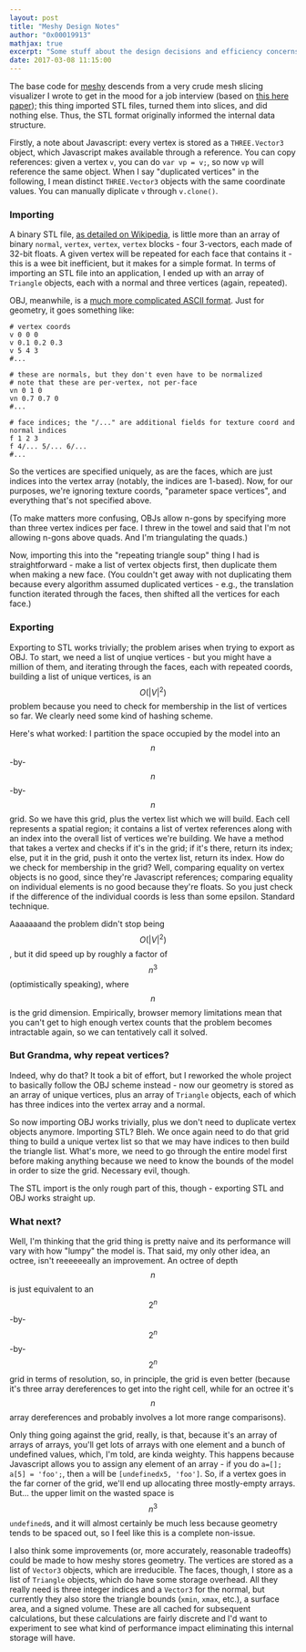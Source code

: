 ```yaml
---
layout: post
title: "Meshy Design Notes"
author: "0x00019913"
mathjax: true
excerpt: "Some stuff about the design decisions and efficiency concerns involved in a browser-based mesh processor."
date: 2017-03-08 11:15:00
---
```


The base code for <a href="https://0x00019913.github.io/meshy/">meshy</a> descends from a very crude mesh slicing visualizer I wrote to get in the mood for a job interview (based on <a href="http://www.dainf.ct.utfpr.edu.br/~murilo/public/CAD-slicing.pdf">this here paper</a>); this thing imported STL files, turned them into slices, and did nothing else. Thus, the STL format originally informed the internal data structure.

Firstly, a note about Javascript: every vertex is stored as a `THREE.Vector3` object, which Javascript makes available through a reference. You can copy references: given a vertex `v`, you can do `var vp = v;`, so now `vp` will reference the same object. When I say "duplicated vertices" in the following, I mean distinct `THREE.Vector3` objects with the same coordinate values. You can manually diplicate `v` through `v.clone()`.

### Importing

A binary STL file, <a href="https://en.wikipedia.org/wiki/STL_(file_format)">as detailed on Wikipedia</a>, is little more than an array of binary `normal`, `vertex`, `vertex`, `vertex` blocks - four 3-vectors, each made of 32-bit floats. A given vertex will be repeated for each face that contains it - this is a wee bit inefficient, but it makes for a simple format. In terms of importing an STL file into an application, I ended up with an array of `Triangle` objects, each with a normal and three vertices (again, repeated).

OBJ, meanwhile, is a <a href="https://en.wikipedia.org/wiki/Wavefront_.obj_file">much more complicated ASCII format</a>. Just for geometry, it goes something like:

```
# vertex coords
v 0 0 0
v 0.1 0.2 0.3
v 5 4 3
#...

# these are normals, but they don't even have to be normalized
# note that these are per-vertex, not per-face
vn 0 1 0
vn 0.7 0.7 0
#...

# face indices; the "/..." are additional fields for texture coord and normal indices
f 1 2 3
f 4/... 5/... 6/...
#...
```

So the vertices are specified uniquely, as are the faces, which are just indices into the vertex array (notably, the indices are 1-based). Now, for our purposes, we're ignoring texture coords, "parameter space vertices", and everything that's not specified above.

(To make matters more confusing, OBJs allow n-gons by specifying more than three vertex indices per face. I threw in the towel and said that I'm not allowing n-gons above quads. And I'm triangulating the quads.)

Now, importing this into the "repeating triangle soup" thing I had is straightforward - make a list of vertex objects first, then duplicate them when making a new face. (You couldn't get away with not duplicating them because every algorithm assumed duplicated vertices - e.g., the translation function iterated through the faces, then shifted all the vertices for each face.)

### Exporting

Exporting to STL works trivially; the problem arises when trying to export as OBJ. To start, we need a list of unqiue vertices - but you might have a million of them, and iterating through the faces, each with repeated coords, building a list of unique vertices, is an $$O(\lvert V \rvert ^2)$$ problem because you need to check for membership in the list of vertices so far. We clearly need some kind of hashing scheme.

Here's what worked: I partition the space occupied by the model into an $$n$$-by-$$n$$-by-$$n$$ grid. So we have this grid, plus the vertex list which we will build. Each cell represents a spatial region; it contains a list of vertex references along with an index into the overall list of vertices we're building. We have a method that takes a vertex and checks if it's in the grid; if it's there, return its index; else, put it in the grid, push it onto the vertex list, return its index. How do we check for membership in the grid? Well, comparing equality on vertex objects is no good, since they're Javascript references; comparing equality on individual elements is no good because they're floats. So you just check if the difference of the individual coords is less than some epsilon. Standard technique.

Aaaaaaand the problem didn't stop being $$O(\lvert V \rvert ^2)$$, but it did speed up by roughly a factor of $$n^3$$ (optimistically speaking), where $$n$$ is the grid dimension. Empirically, browser memory limitations mean that you can't get to high enough vertex counts that the problem becomes intractable again, so we can tentatively call it solved.

### But Grandma, why repeat vertices?

Indeed, why do that? It took a bit of effort, but I reworked the whole project to basically follow the OBJ scheme instead - now our geometry is stored as an array of unique vertices, plus an array of `Triangle` objects, each of which has three indices into the vertex array and a normal.

So now importing OBJ works trivially, plus we don't need to duplicate vertex objects anymore. Importing STL? Bleh. We once again need to do that grid thing to build a unique vertex list so that we may have indices to then build the triangle list. What's more, we need to go through the entire model first before making anything because we need to know the bounds of the model in order to size the grid. Necessary evil, though.

The STL import is the only rough part of this, though - exporting STL and OBJ works straight up.

### What next?

Well, I'm thinking that the grid thing is pretty naive and its performance will vary with how "lumpy" the model is. That said, my only other idea, an octree, isn't reeeeeeally an improvement. An octree of depth $$n$$ is just equivalent to an $$2^{n}$$-by-$$2^{n}$$-by-$$2^{n}$$ grid in terms of resolution, so, in principle, the grid is even better (because it's three array dereferences to get into the right cell, while for an octree it's $$n$$ array dereferences and probably involves a lot more range comparisons).

Only thing going against the grid, really, is that, because it's an array of arrays of arrays, you'll get lots of arrays with one element and a bunch of undefined values, which, I'm told, are kinda weighty. This happens because Javascript allows you to assign any element of an array - if you do `a=[]; a[5] = 'foo';`, then `a` will be `[undefinedx5, 'foo']`. So, if a vertex goes in the far corner of the grid, we'll end up allocating three mostly-empty arrays. But... the upper limit on the wasted space is $$n^3$$ `undefined`s, and it will almost certainly be much less because geometry tends to be spaced out, so I feel like this is a complete non-issue.

I also think some improvements (or, more accurately, reasonable tradeoffs) could be made to how meshy stores geometry. The vertices are stored as a list of `Vector3` objects, which are irreducible. The faces, though, I store as a list of `Triangle` objects, which do have some storage overhead. All they really need is three integer indices and a `Vector3` for the normal, but currently they also store the triangle bounds (`xmin`, `xmax`, etc.), a surface area, and a signed volume. These are all cached for subsequent calculations, but these calculations are fairly discrete and I'd want to experiment to see what kind of performance impact eliminating this internal storage will have.
